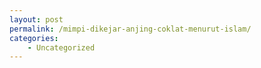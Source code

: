 ```yaml
---
layout: post
permalink: /mimpi-dikejar-anjing-coklat-menurut-islam/
categories:
    - Uncategorized
---
```


